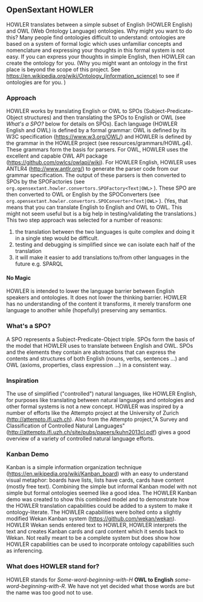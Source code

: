  
## OpenSextant HOWLER
 
 HOWLER translates between a simple subset of English (HOWLER English) and OWL (Web Ontology Language) ontologies. Why might you want to do this? Many people find ontologies difficult to understand: ontologies are based on a system of formal logic which uses unfamiliar concepts and nomenclature and expressing your thoughts in this formal system is not easy. If you can express your thoughts in simple English, then HOWLER can create the ontology for you. (Why you might want an ontology in the first place is beyond the scope of this project. See https://en.wikipedia.org/wiki/Ontology_(information_science) to see if ontologies are for you. )
 
### Approach
 HOWLER works by translating English or OWL to SPOs (Subject-Predicate-Object structures) and then translating the SPOs to English or OWL (see *What's a SPO?* below for details on SPOs). Each language (HOWLER English and OWL) is defined by a formal grammar: OWL is defined by its W3C specification (https://www.w3.org/OWL/) and HOWLER is defined by the grammar in the HOWLER project (see resources/grammars/HOWL.g4). These grammars form the basis for parsers. For OWL, HOWLER uses the excellent and capable OWL API package (https://github.com/owlcs/owlapi/wiki). For HOWLER English, HOWLER uses ANTLR4 (http://www.antlr.org/) to generate the parser code from our grammar specification. The output of these parsers is then converted to SPOs by the SPOFactories (see `org.opensextant.howler.convertors.SPOFactory<Text|OWL>` ). These SPO are then converted to OWL or English by the SPOConverters (see `org.opensextant.howler.convertors.SPOConverter<Text|OWL>` ). (Yes, that means that you can translate English to English and OWL to OWL. This might not seem useful but is a big help in testing/validating the translations.) This two step approach was selected for a number of reasons:

1. the translation between the two languages is quite complex and doing it in a single step would be difficult.
2. testing and debugging is simplified since we can isolate each half of the translation
3. it will make it easier to add translations to/from other languages in the future e.g. SPARQL

#### No Magic
 HOWLER is intended to lower the language barrier between English speakers and ontologies. It does not lower the thinking barrier. HOWLER has no understanding of the content it transforms, it merely transform one language to another while (hopefully) preserving any semantics.
 
### What's a SPO?
A SPO represents a Subject-Predicate-Object triple. SPOs form the basis of the model that HOWLER uses to translate between English and OWL. SPOs and the elements they contain are abstractions that can express the contents and structures of both English (nouns, verbs, sentences ...) and OWL (axioms, properties, class expression ...) in a consistent way.

### Inspiration
 The use of simplified ("controlled") natural languages, like HOWLER English, for purposes like translating between natural languages and ontologies and other formal systems is not a new concept. HOWLER was inspired by a number of efforts like the Attempto project at the University of Zurich (http://attempto.ifi.uzh.ch).
 Also from the Attempto project,"A Survey and Classification of Controlled Natural Languages" (http://attempto.ifi.uzh.ch/site/pubs/papers/kuhn2013cl.pdf) gives a good overview of a variety of controlled natural language efforts.
 
### Kanban Demo 
Kanban is a simple information organization technique (https://en.wikipedia.org/wiki/Kanban_board) with an easy to understand visual metaphor: boards have lists, lists have cards, cards have content (mostly free text). Combining the simple but informal Kanban model with not simple but formal ontologies seemed like a good idea.  The HOWLER Kanban demo was created to show this combined model and to demonstrate how the HOWLER translation capabilities could be added to a system to make it ontology-literate. The HOWLER capabilities were bolted onto a slightly modified Wekan Kanban system (https://github.com/wekan/wekan). HOWLER Wekan sends entered text to HOWLER, HOWLER interprets the text and creates Kanban cards and card content which it sends back to Wekan. Not really meant to be a complete system but does show how HOWLER capabilities can be used to incorporate ontology capabilities such as inferencing.
 
### What does HOWLER stand for?
 HOWLER stands for  *Some-word-beginning-with-H* **OWL to English** *some-word-beginning-with-R*. We have not yet decided what those words are but the name was too good not to use.